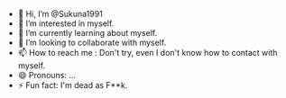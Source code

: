 - 👋 Hi, I’m @Sukuna1991
- 👀 I’m interested in myself.
- 🌱 I’m currently learning about myself.
- 💞️ I’m looking to collaborate with myself.
- 📫 How to reach me : Don't try, even I don't know how to contact with myself.
- 😄 Pronouns: ...
- ⚡ Fun fact: I'm dead as F**k.

<!---
Sukuna1991/Sukuna1991 is a ✨ special ✨ repository because its `README.md` (this file) appears on your GitHub profile.
You can click the Preview link to take a look at your changes.
--->
